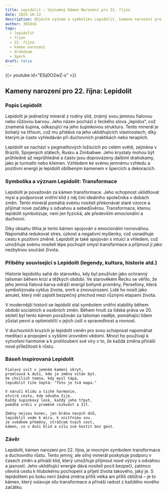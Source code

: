 ```yaml
---
title: Lepidolit – Významný Kámen Narození pro 22. října
date: 2025-10-22
description: Objevte význam a symboliku Lepidolit, kamene narození pro 22. října, který symbolizuje Transformace. Přečtěte si legendy a inspirující příběhy.
author: 365dnů
tags:
  - lepidolit
  - říjen
  - 22. října
  - kámen narození
  - drahokam
  - šperk
draft: false
---
```


{{< youtube id="ESij0O2wZ-s" >}}

## Kameny narození pro 22. října: Lepidolit

### Popis Lepidolit

Lepidolit je jedinečný minerál z rodiny slíd, známý svou jemnou fialovou nebo růžovou barvou. Jeho název pochází z řeckého slova „lepidos“, což znamená šupina, odkazující na jeho šupinkovou strukturu. Tento minerál je bohatý na lithium, což mu přidává na jeho uklidňujících vlastnostech, díky kterým je často vyhledáván při duchovních praktikách nebo terapiích.

Lepidolit se nachází v pegmatitových ložiscích po celém světě, zejména v Brazílii, Spojených státech, Rusku a Zimbabwe. Jeho krystaly mohou být průhledné až neprůhledné a často jsou doprovázeny dalšími drahokamy, jako je turmalín nebo křemen. Vzhledem ke svému jemnému vzhledu a pozitivní energii je lepidolit oblíbeným kamenem v špercích a dekoracích.

### Symbolika a význam Lepidolit: Transformace

Lepidolit je považován za kámen transformace. Jeho schopnost uklidňovat mysl a podporovat vnitřní klid z něj činí ideálního společníka v dobách změn. Tento minerál pomáhá svému nositeli překonávat staré vzorce a přijímat nové začátky s odvahou a sebedůvěrou. Transformace, kterou lepidolit symbolizuje, není jen fyzická, ale především emocionální a duchovní.

Díky obsahu lithia je tento kámen spojován s emocionální rovnováhou. Napomáhá redukovat stres, úzkost a negativní myšlenky, což usnadňuje cestu k pozitivní změně. Lepidolit je také spojován s intuicí a vhledem, což umožňuje svému nositeli lépe pochopit smysl transformace a přijmout ji jako nezbytnou součást života.

### Příběhy související s Lepidolit (legendy, kultura, historie atd.)

Historie lepidolitu sahá do starověku, kdy byl používán jako ochranný talisman během krizí a těžkých období. Ve starověkém Řecku se věřilo, že jeho jemná fialová barva odráží energii bohyně proměny, Persefony, která symbolizovala cyklus života, smrti a znovuzrození. Lidé ho nosili jako amulet, který měl zajistit bezpečný přechod mezi různými etapami života.

V modernější historii se lepidolit stal symbolem vnitřní stability během období sociálních a osobních změn. Během hnutí za lidská práva ve 20. století byl tento kámen považován za talisman naděje, pomáhající lidem zůstat pevní a optimističtí v jejich úsilí o spravedlnost a rovnost.

V duchovních kruzích je lepidolit ceněn pro svou schopnost napomáhat meditaci a propojení s vyššími úrovněmi vědomí. Mnozí ho používají k vytvoření harmonie a k prohloubení své víry v to, že každá změna přináší nové příležitosti k růstu.

### Báseň inspirovaná Lepidolit

```
Fialový svit v jemném kameni skryt,  
promlouvá k duši, kde je změna vítán byt.  
Ve chvílích temna, kdy mysl tápá,  
lepidolit tiše šeptá: "Toto je tvá mapa."

V náruči klidu a tiché harmonie,  
otvírá cestu, kde odvaha žije.  
Každý šupinkový lesk, každý jeho třpyt,  
pomáhá srdci v proměně rozkvést a žít.

Změny nejsou konec, jen brána nových dnů,  
lepidolit vede k míru, k vnitřnímu snu.  
Je svědkem přeměny, strážcem tvých cest,  
kámen, co v duši klid a sílu zve hostit bez gest.
```

### Závěr

Lepidolit, kámen narození pro 22. října, je mocným symbolem transformace a duchovního růstu. Tento jemný, ale silný minerál poskytuje podporu v časech změn a přináší klid, který umožňuje přijmout nové výzvy s odvahou a jasností. Jeho uklidňující energie dává nositeli pocit bezpečí, zatímco otevírá cestu k hlubokému pochopení a přijetí života takového, jaký je. S lepidolitem po boku není žádná změna příliš velká ani příliš obtížná – je to kámen, který oslavuje sílu transformace a přináší radost z každého nového začátku.